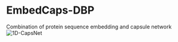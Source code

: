 # EmbedCaps-DBP
Combination of protein sequence embedding and capsule network
![1D-CapsNet](https://user-images.githubusercontent.com/56815457/224877115-4800725a-cd63-4ba9-9bdb-702556614f18.jpg)
